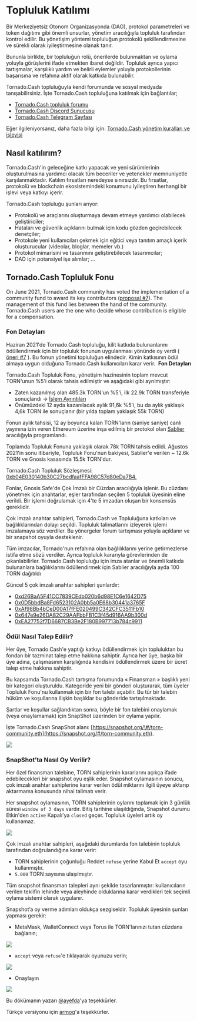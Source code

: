 # Topluluk Katılımı

Bir Merkeziyetsiz Otonom Organizasyonda \(DAO\), protokol parametreleri ve token dağıtımı gibi önemli unsurlar, yönetim aracılığıyla topluluk tarafından kontrol edilir. Bu yönetişim yöntemi topluluğun protokolü şekillendirmesine ve sürekli olarak iyileştirmesine olanak tanır.

Bununla birlikte, bir topluluğun rolü, önerilerde bulunmaktan ve oylama yoluyla görüşlerini ifade etmekten ibaret değildir. Topluluk ayrıca yapıcı tartışmalar, karşılıklı yardım ve belirli eylemler yoluyla protokollerinin başarısına ve refahına aktif olarak katkıda bulunabilir.

Tornado.Cash topluluğuyla kendi forumunda ve sosyal medyada tanışabilirsiniz. İşte Tornado.Cash topluluğuna katılmak için bağlantılar;

* [Tornado.Cash topluluk forumu](https://torn.community/)
* [Tornado.Cash Discord Sunucusu](https://discord.com/invite/TFDrM8K42j)
* [Tornado.Cash Telegram Sayfası](https://t.me/TornadoCashOfficial)

Eğer ilgileniyorsanız, daha fazla bilgi için: [Tornado.Cash yönetim kuralları ve işleyişi](https://docs.tornado.cash/v/tu/governance)

## **Nasıl katılırım?**

Tornado.Cash'in geleceğine katkı yapacak ve yeni sürümlerinin oluşturulmasına yardımcı olacak tüm beceriler ve yetenekler memnuniyetle karşılanmaktadır. Katılım fırsatları neredeyse sınırsızdır. Bu fırsatlar, protokolü ve blockchain ekosistemindeki konumunu iyileştiren herhangi bir işlevi veya katkıyı içerir.

Tornado.Cash topluluğu şunları arıyor:

* Protokolü ve araçlarını oluşturmaya devam etmeye yardımcı olabilecek geliştiriciler;
* Hataları ve güvenlik açıklarını bulmak için kodu gözden geçirebilecek denetçiler;
* Protokole yeni kullanıcıları çekmek için eğitici veya tanıtım amaçlı içerik oluşturucular \(videolar, bloglar, memeler vb.\)
* Protokol mimarisini ve tasarımını geliştirebilecek tasarımcılar;
* DAO için potansiyel işe alımlar; ...

## Tornado.Cash Topluluk Fonu

On June 2021, Tornado.Cash community has voted the implementation of a community fund to award its key contributors \([proposal \#7](https://app.tornado.cash/governance/7)\). The management of this fund lies between the hand of the community. Tornado.Cash users are the one who decide whose contribution is eligible for a compensation.

### **Fon Detayları**

Haziran 2021'de Tornado.Cash topluluğu, kilit katkıda bulunanlarını ödüllendirmek için bir topluluk fonunun uygulanması yönünde oy verdi \( [öneri \#7](https://app.tornado.cash/governance/7) \). Bu fonun yönetimi topluluğun elindedir. Kimin katkısının ödül almaya uygun olduğuna Tornado.Cash kullanıcıları karar verir. ​ **Fon Detayları**

Tornado.Cash Topluluk Fonu, yönetişim hazinesinin toplam mevcut TORN'unun %5'i olarak tahsis edilmiştir ve aşağıdaki gibi ayrılmıştır:

* Zaten kazanılmış olan 485.3k TORN'un %5'i, ilk 22.9k TORN transferiyle sonuçlandı -&gt; [İşlem Ayrıntıları](https://etherscan.io/tx/0xbe95f4268df2023d9ef234c1eedbb597b99e4c6e7d396d8f521ee482a1d93d47)
* Önümüzdeki 12 ayda kazanılacak aylık 91,6k %5'i, bu da aylık yaklaşık 4,6k TORN ile sonuçlanır \(bir yılda toplam yaklaşık 55k TORN\)

Fonun aylık tahsisi, 12 ay boyunca kalan TORN'ların \(saniye saniye\) canlı yayınına izin veren Ethereum üzerine inşa edilmiş bir protokol olan [Sablier](https://sablier.finance/) aracılığıyla programlandı.

Toplamda Topluluk Fonuna yaklaşık olarak 78k TORN tahsis edildi. Ağustos 2021'in sonu itibariyle, Topluluk Fonu'nun bakiyesi, Sablier'e verilen ~ 12.6k TORN ve Gnosis kasasında 15.5k TORN'dur.

Tornado.Cash Topluluk Sözleşmesi: [0xb04E030140b30C27bcdfaafFFA98C57d80eDa7B4.](https://gnosis-safe.io/app/#/safes/0xb04E030140b30C27bcdfaafFFA98C57d80eDa7B4/balances)

Fonlar, Gnosis Safe'de Çok İmzalı bir Cüzdan aracılığıyla işlenir. Bu cüzdanı yönetmek için anahtarlar, eşler tarafından seçilen 5 topluluk üyesinin eline verildi. Bir işlemi doğrulamak için 4'te 5 imzadan oluşan bir konsensüs gereklidir.

Çok imzalı anahtar sahipleri, Tornado.Cash ve Topluluğuna katkıları ve bağlılıklarından dolayı seçildi. Topluluk talimatlarını izleyerek işlemi imzalamaya söz verdiler. Bu yönergeler forum tartışması yoluyla açıklanır ve bir snapshot oyuyla desteklenir.

Tüm imzacılar, Tornado'nun refahına olan bağlılıklarını yerine getirmezlerse istifa etme sözü verdiler. Ayrıca topluluk kararıyla görevlerinden de çıkarılabilirler. Tornado.Cash topluluğu için imza atanlar ve önemli katkıda bulunanlara bağlılıklarını ödüllendirmek için Sablier aracılığıyla ayda 100 TORN dağıtıldı

Güncel 5 çok imzalı anahtar sahipleri şunlardır:

* [0xd26BaA5F41CC7839CEdb020b6d98E1C6e1642D75](https://etherscan.io/address/0xd26BaA5F41CC7839CEdb020b6d98E1C6e1642D75)
* [0x0D5bbdBa8Fd6523102A0bb5a0E68b30441a3765F](https://etherscan.io/address/0x0D5bbdBa8Fd6523102A0bb5a0E68b30441a3765F)
* [0xAf98Bb4bCeD00A17fFE020499C342CFC3511Fb10](https://etherscan.io/address/0xAf98Bb4bCeD00A17fFE020499C342CFC3511Fb10)
* [0x647e9e26DA82C29AAFbbFB1C3f45d916AA9b300d](https://etherscan.io/address/0x647e9e26DA82C29AAFbbFB1C3f45d916AA9b300d)
* [0xEA27752f7D6687CB3Be2F180B997713b784c9911](https://etherscan.io/address/0xEA27752f7D6687CB3Be2F180B997713b784c9911)

### **Ödül Nasıl Talep Edilir?**

Her üye, Tornado.Cash'e yaptığı katkıyı ödüllendirmek için topluluktan bu fondan bir tazminat talep etme hakkına sahiptir. Ayrıca her üye, başka bir üye adına, çalışmasının karşılığında kendisini ödüllendirmek üzere bir ücret talep etme hakkına sahiptir.

Bu kapsamda Tornado.Cash tartışma forumunda « Finansman » başlıklı yeni bir kategori oluşturuldu. Kategoride yeni bir gönderi oluşturarak, tüm üyeler Topluluk Fonu'nu kullanmak için bir fon talebi açabilir. Bu tür bir talebin hüküm ve koşullarına ilişkin başlıklar bu gönderide tartışılmaktadır.

Şartlar ve koşullar sağlandıktan sonra, böyle bir fon talebini onaylamak \(veya onaylamamak\) için SnapShot üzerinden bir oylama yapılır.

İşte Tornado.Cash SnapShot alanı: [https://snapshot.org/\#/torn-community.eth](https://snapshot.org/#/torn-community.eth).

![](.gitbook/assets/page-daccueil.png)



### **SnapShot’ta Nasıl Oy Verilir?**

Her özel finansman talebine, TORN sahiplerinin kararlarını açıkça ifade edebilecekleri bir snapshot oyu eşlik eder. Snapshot oylamasının sonucu, çok imzalı anahtar sahiplerine karar verilen ödül miktarını ilgili üyeye aktarıp aktarmama konusunda nihai talimatı verir.

Her snapshot oylamasının, TORN sahiplerinin oylarını toplamak için 3 günlük süresi `window of 3 days` vardır. Bitiş tarihine ulaşıldığında, Snapshot durumu Etkin'den `active` Kapalı'ya `closed` geçer. Topluluk üyeleri artık oy kullanamaz.

![](.gitbook/assets/time-window.png)

Çok imzalı anahtar sahipleri, aşağıdaki durumlarda fon talebinin topluluk tarafından doğrulandığına karar verir:

* TORN sahiplerinin çoğunluğu Reddet `refuse` yerine Kabul Et `accept` oyu kullanmıştır.
* `5.000` TORN sayısına ulaşılmıştır.

Tüm snapshot finansman talepleri aynı şekilde tasarlanmıştır: kullanıcıların verilen teklifin lehinde veya aleyhinde olduklarına karar verdikleri tek seçimli oylama sistemi olarak uygulanır.

Snapshot’a oy verme adımları oldukça sezgiseldir. Topluluk üyesinin şunları yapması gerekir:

* MetaMask, WalletConnect veya Torus ile TORN'larınızı tutan cüzdana bağlanın;

![](.gitbook/assets/connect-wallet.png)

* `accept` veya `refuse`'e tıklayarak oyunuzu verin;

![](.gitbook/assets/cast-the-vote.png)

* Onaylayın

![](.gitbook/assets/confirm-the-vote.png)



Bu dökümanın yazarı [@ayefda](https://torn.community/u/ayefda)'ya teşekkürler.

Türkçe versiyonu için [armog](https://twitter.com/arm00g)'a teşekkürler.

